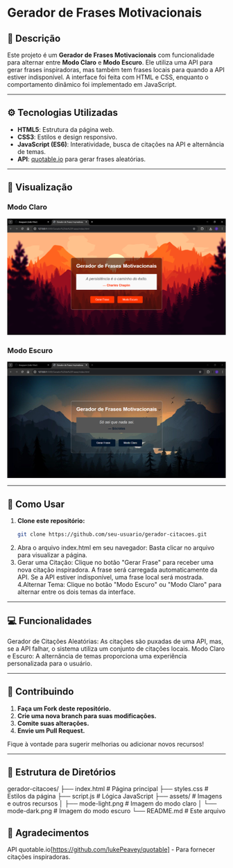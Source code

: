 # Gerador de Frases Motivacionais

## 📝 Descrição

Este projeto é um **Gerador de Frases Motivacionais** com funcionalidade para alternar entre **Modo Claro** e **Modo Escuro**. Ele utiliza uma API para gerar frases inspiradoras, mas também tem frases locais para quando a API estiver indisponível. A interface foi feita com HTML e CSS, enquanto o comportamento dinâmico foi implementado em JavaScript.

---

## ⚙️ Tecnologias Utilizadas

- **HTML5**: Estrutura da página web.
- **CSS3**: Estilos e design responsivo.
- **JavaScript (ES6)**: Interatividade, busca de citações na API e alternância de temas.
- **API**: [quotable.io](https://api.quotable.io) para gerar frases aleatórias.

---

## 📸 Visualização

### Modo Claro

![Modo Claro](./assets/mode-light.png)

### Modo Escuro

![Modo Escuro](./assets/mode-dark.png)

---

## 🚀 Como Usar

1. **Clone este repositório:**
   ```bash
   git clone https://github.com/seu-usuario/gerador-citacoes.git
   ```
2. Abra o arquivo index.html em seu navegador: Basta clicar no arquivo para visualizar a página.
3. Gerar uma Citação: Clique no botão "Gerar Frase" para receber uma nova citação inspiradora. A frase será carregada automaticamente da API. Se a API estiver indisponível, uma frase local será mostrada.
   4.Alternar Tema: Clique no botão "Modo Escuro" ou "Modo Claro" para alternar entre os dois temas da interface.

---

## 💻 Funcionalidades

Gerador de Citações Aleatórias: As citações são puxadas de uma API, mas, se a API falhar, o sistema utiliza um conjunto de citações locais.
Modo Claro e Escuro: A alternância de temas proporciona uma experiência personalizada para o usuário.

---

## 🌱 Contribuindo

1. **Faça um Fork deste repositório.**
2. **Crie uma nova branch para suas modificações.**
3. **Comite suas alterações.**
4. **Envie um Pull Request.**

Fique à vontade para sugerir melhorias ou adicionar novos recursos!

---

## 📂 Estrutura de Diretórios

gerador-citacoes/
├── index.html # Página principal
├── styles.css # Estilos da página
├── script.js # Lógica JavaScript
├── assets/ # Imagens e outros recursos
│ ├── mode-light.png # Imagem do modo claro
│ └── mode-dark.png # Imagem do modo escuro
└── README.md # Este arquivo

## 🎨 Agradecimentos

API quotable.io[https://github.com/lukePeavey/quotable] - Para fornecer citações inspiradoras.
